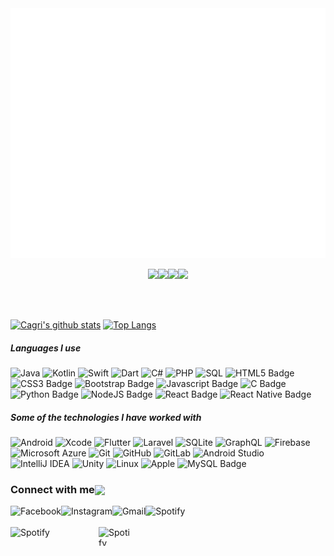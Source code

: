 
<div align="center">
	<img src="https://github.com/mirshahbazi/mirshahbazi/blob/main/welcome.svg" width="820" height="400">
	<br>
</div>

<p align="center">
  <img src="https://media3.giphy.com/media/ln7z2eWriiQAllfVcn/200w.webp" width="100"><img src="https://i.giphy.com/media/eNAsjO55tPbgaor7ma/200w.webp" width="100"><img src="https://i.giphy.com/media/KzJkzjggfGN5Py6nkT/200.webp" width="100"><img src="https://i.giphy.com/media/IdyAQJVN2kVPNUrojM/200.webp" width="100">
</p>
<br>
<br>


 


[![Cagri's github stats](https://github-readme-stats.vercel.app/api?username=mirshahbazi&show_icons=true&theme=tokyonight&hide=prs)](https://github.com/esncgr/github-readme-stats)
[![Top Langs](https://github-readme-stats.vercel.app/api/top-langs/?username=JakeWharton&langs_count=9&hide=javascript,html,css,assembly&layout=compact&theme=tokyonight)](https://github.com/esencgr/github-readme-stats) 



##### Languages I use

![Java](https://img.shields.io/badge/-Java-007396?style=flat&logo=java&logoColor=FFFFFF)
![Kotlin](https://img.shields.io/badge/-Kotlin-0095D5?style=flat&logo=kotlin&logoColor=FFFFFF)
![Swift](https://img.shields.io/badge/Swift-FA7343?style=flat&logo=swift&logoColor=FFFFFF)
![Dart](https://img.shields.io/badge/dart-%230175C2.svg?style=flat&logo=dart&logoColor=FFFFFF)
![C#](https://img.shields.io/badge/-CSharp-239120?style=flat&logo=c-sharp&logoColor=white)
![PHP](https://img.shields.io/badge/-PHP-777BB4?style=flat&logo=php&logoColor=FFFFFF)
![SQL](https://img.shields.io/badge/-SQL-003B57?style=flat&logo=sqlite&logoColor=white)
![HTML5 Badge](https://img.shields.io/badge/html5%20-%23E34F26.svg?&style=flat&logo=html5&logoColor=white)
![CSS3 Badge](https://img.shields.io/badge/css3%20-%231572B6.svg?&style=flat&logo=css3&logoColor=white)
![Bootstrap Badge](https://img.shields.io/badge/bootstrap%20-%23563D7C.svg?&style=flat&logo=bootstrap&logoColor=white)
![Javascript Badge](https://img.shields.io/badge/javascript%20-%23323330.svg?&style=flat&logo=javascript&logoColor=white)
![C Badge](https://img.shields.io/badge/c%20-%2300599C.svg?&style=flat&logo=c&logoColor=white)
![Python Badge](https://img.shields.io/badge/python%20-%2314354C.svg?&style=flat&logo=python&logoColor=white)
![NodeJS Badge](https://img.shields.io/badge/node.js%20-%2343853D.svg?&style=flat&logo=node.js&logoColor=white)
![React Badge](https://img.shields.io/badge/react%20-%2320232a.svg?&style=flat&logo=react&logoColor=white)
![React Native Badge](https://img.shields.io/badge/react_native%20-%2320232a.svg?&style=flat&logo=react&logoColor=white)

##### Some of the technologies I have worked with

![Android](https://img.shields.io/badge/-Android-3DDC84?style=flat&logo=android&logoColor=FFFFFF)
![Xcode](https://img.shields.io/badge/Xcode-1575F9?style=flat&logo=ios&logoColor=FFFFFF)
![Flutter](https://img.shields.io/badge/Flutter%20-%2302569B.svg?style=flat&logo=flutter&logoColor=FFFFFF)
![Laravel](https://img.shields.io/badge/-Laravel-FF2D20?style=flat&logo=laravel&logoColor=FFFFFF)
![SQLite](https://img.shields.io/badge/-SQLite-003B57?style=flat&logo=sqlite&logoColor=FFFFFF)
![GraphQL](https://img.shields.io/badge/-GraphQL-E10098?style=flat&logo=graphql&logoColor=FFFFFF)
![Firebase](https://img.shields.io/badge/-Firebase-FFCA28?style=flat&logo=firebase&logoColor=222222)
![Microsoft Azure](https://img.shields.io/badge/-Azure-0089D6?style=flat&logo=microsoft-azure&logoColor=FFFFFF)
![Git](https://img.shields.io/badge/-Git-F05032?style=flat&logo=git&logoColor=FFFFFF)
![GitHub](https://img.shields.io/badge/-GitHub-181717?style=flat&logo=github&logoColor=FFFFFF)
![GitLab](https://img.shields.io/badge/-GitLab-222222?style=flat&logo=GitLab&logoColor=FCC624)
![Android Studio](https://img.shields.io/badge/-AndroidStudio-3DDC84?style=flat&logo=android-studio&logoColor=FFFFFF)
![IntelliJ IDEA](https://img.shields.io/badge/-IntelliJIDEA-000000?style=flat&logo=intellij-idea&logoColor=FFFFFF)
![Unity](https://img.shields.io/badge/-Unity-000000?style=flat&logo=unity&logoColor=FFFFFF)
![Linux](https://img.shields.io/badge/-Linux-FCC624?style=flat&logo=linux&logoColor=222222)
![Apple](https://img.shields.io/badge/iOS-999999?style=flat&logo=apple&logoColor=FFFFFF)
![MySQL Badge](https://img.shields.io/badge/mysql-%2300f.svg?&style=flat&logo=mysql&logoColor=white)



<h3 align="left">Connect with me<img align="center" src="https://github.com/rajput2107/rajput2107/blob/master/Assets/Handshake.gif" height="33px" /></h3> 

<!--
<a href="https://t.me/starkdmi">
  <img align="left" alt="Telegram" width="28px" src="https://raw.githubusercontent.com/starkdmi/starkdmi/master/Assets/Telegram.svg" />
</a>

<a href="https://www.facebook.com/starkdmi">
  <img align="left" alt="Facebook" width="28px" src="https://raw.githubusercontent.com/starkdmi/starkdmi/master/Assets/Facebook.svg"/>
</a>

<a href="https://www.instagram.com/starkdmi">
  <img align="left" alt="Instagram" width="28px" src="https://raw.githubusercontent.com/starkdmi/starkdmi/master/Assets/Instagram.svg" />
</a>

<a href="mailto:starkov100@gmail.com">
  <img align="left" alt="Gmail" width="28px" src="https://raw.githubusercontent.com/starkdmi/starkdmi/master/Assets/Gmail.svg" />
</a>-->

<a href="https://www.facebook.com/mohammadali.mirshahbazi">
  <img align="left" alt="Facebook" src="https://img.shields.io/badge/facebook-%231877F2.svg?&style=for-the-badge&logo=facebook&logoColor=white"/>
</a>

<a href="https://www.instagram.com/mam_1365">
  <img align="left" alt="Instagram" src="https://img.shields.io/badge/instagram-ea4456.svg?&style=for-the-badge&logo=instagram&logoColor=white" />
</a>

<a href="mailto:mr.mirshahbazi@gmail.com">
  <img align="left" alt="Gmail" src="https://img.shields.io/badge/-GMAIL-D14836?style=for-the-badge&logo=gmail&logoColor=white" />
</a>

<a href="https://spoti.fi/">
  <img align="left" alt="Spotify" src="https://img.shields.io/badge/spotify-%231ED760.svg?&style=for-the-badge&logo=spotify&logoColor=white" />
</a>
</br>
</br>

<a href="http://mirshahbazi.ir/mirshahbazi.com/index.html">
  <img align="left" alt="Spotify" src="https://komarev.com/ghpvc/?username=mirshahbazi" alt="esencgr" width="141" height="30" />
</a>
<a href="http://mirshahbazi.ir/mirshahbazi.com/index.html">
  <img align="left" alt="Spotify"  src="https://github.githubassets.com/images/mona-whisper.gif" alt="esencgr"  width="50" height="30" />
</a>
</br>
</br>




